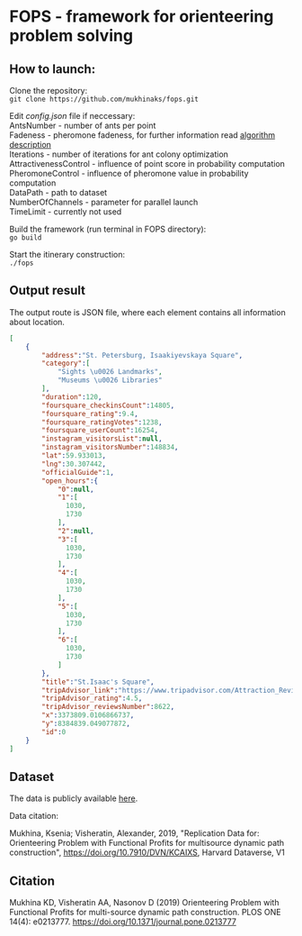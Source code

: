 # FOPS - framework for orienteering problem solving

## How to launch:

Clone the repository:\
`git clone https://github.com/mukhinaks/fops.git`

Edit *config.json* file if neccessary:\
AntsNumber - number of ants per point\
Fadeness - pheromone fadeness, for further information read [algorithm description](https://en.wikipedia.org/wiki/Ant_colony_optimization_algorithms) \
Iterations - number of iterations for ant colony optimization\
AttractivenessControl - influence of point score in probability computation\
PheromoneControl - influence of pheromone value in probability computation\
DataPath - path to dataset\
NumberOfChannels - parameter for parallel launch\
TimeLimit - currently not used

Build the framework (run terminal in FOPS directory):\
`go build`

Start the itinerary construction:\
`./fops`

## Output result
The output route is JSON file, where each element contains all information about location.
```json
[
    {
        "address":"St. Petersburg, Isaakiyevskaya Square",
        "category":[
            "Sights \u0026 Landmarks",
            "Museums \u0026 Libraries"
        ],
        "duration":120,
        "foursquare_checkinsCount":14805,
        "foursquare_rating":9.4,
        "foursquare_ratingVotes":1238,
        "foursquare_userCount":16254,
        "instagram_visitorsList":null,
        "instagram_visitorsNumber":148834,
        "lat":59.933013,
        "lng":30.307442,
        "officialGuide":1,
        "open_hours":{
            "0":null,
            "1":[
              1030,
              1730
            ],
            "2":null,
            "3":[
              1030,
              1730
            ],
            "4":[
              1030,
              1730
            ],
            "5":[
              1030,
              1730
            ],
            "6":[
              1030,
              1730
            ]
        },
        "title":"St.Isaac's Square",
        "tripAdvisor_link":"https://www.tripadvisor.com/Attraction_Review-g298507-d300132-Reviews-St_Isaac_s_Cathedral_State_Museum_Memorial-St_Petersburg_Northwestern_District.html",
        "tripAdvisor_rating":4.5,
        "tripAdvisor_reviewsNumber":8622,
        "x":3373809.0106866737,
        "y":8384839.049077872,
        "id":0
    }
]
```

## Dataset
The data is publicly available [here](https://dataverse.harvard.edu/dataset.xhtml?persistentId=doi:10.7910/DVN/KCAIXS).

Data citation:

Mukhina, Ksenia; Visheratin, Alexander, 2019, "Replication Data for: Orienteering Problem with Functional Profits for multisource dynamic path construction", https://doi.org/10.7910/DVN/KCAIXS, Harvard Dataverse, V1

## Citation
Mukhina KD, Visheratin AA, Nasonov D (2019) Orienteering Problem with Functional Profits for multi-source dynamic path construction. PLOS ONE 14(4): e0213777. https://doi.org/10.1371/journal.pone.0213777
